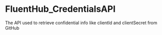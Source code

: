 # FluentHub_CredentialsAPI
The API used to retrieve confidential info like clientId and clientSecret from GitHub
